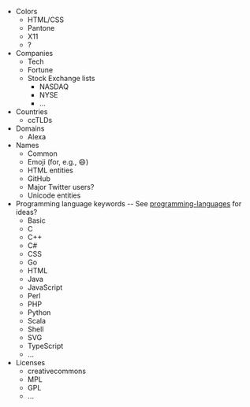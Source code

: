 * Colors
  * HTML/CSS
  * Pantone
  * X11
  * ?
* Companies
  * Tech
  * Fortune
  * Stock Exchange lists
    * NASDAQ
    * NYSE
    * ...
* Countries
  * ccTLDs
* Domains
  * Alexa
* Names
  * Common
  * Emoji (for, e.g., :smile:)
  * HTML entities
  * GitHub
  * Major Twitter users?
  * Unicode entities
* Programming language keywords -- See [programming-languages](https://github.com/collections/programming-languages) for ideas?
  * Basic
  * C
  * C++
  * C#
  * CSS
  * Go
  * HTML
  * Java
  * JavaScript
  * Perl
  * PHP
  * Python
  * Scala
  * Shell
  * SVG
  * TypeScript
  * ...
* Licenses
  * creativecommons
  * MPL
  * GPL
  * ...